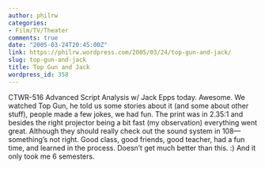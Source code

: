 ```yaml
---
author: philrw
categories:
- Film/TV/Theater
comments: true
date: "2005-03-24T20:45:00Z"
link: https://philrw.wordpress.com/2005/03/24/top-gun-and-jack/
slug: top-gun-and-jack
title: Top Gun and Jack
wordpress_id: 358
---
```


CTWR-516 Advanced Script Analysis w/ Jack Epps today. Awesome. We watched Top Gun, he told us some stories about it (and some about other stuff), people made a few jokes, we had fun. The print was in 2.35:1 and besides the right projector being a bit fast (my observation) everything went great. Although they should really check out the sound system in 108—something’s not right. Good class, good friends, good teacher, had a fun time, and learned in the process. Doesn’t get much better than this. :) And it only took me 6 semesters.
